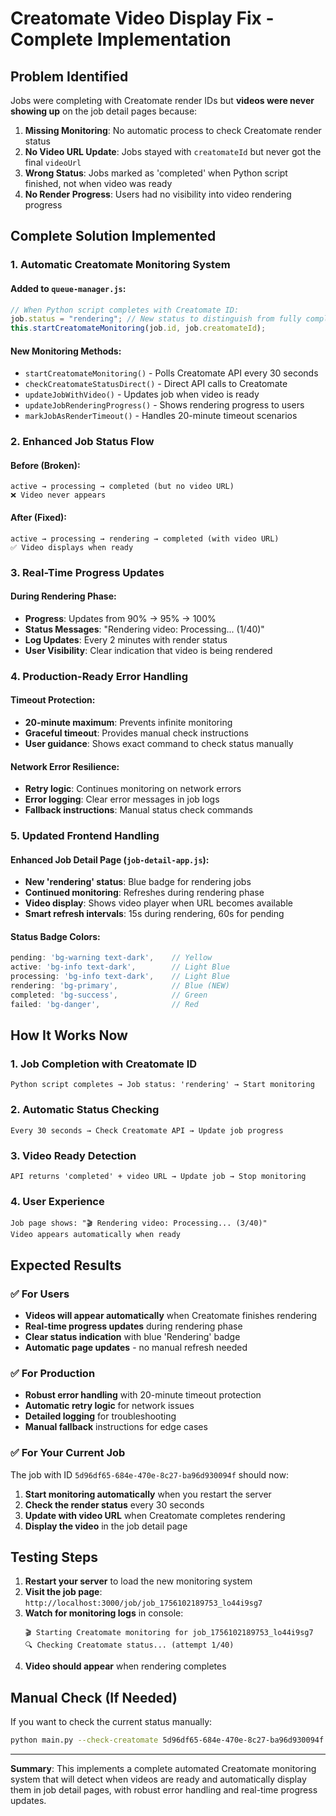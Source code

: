 # Creatomate Video Display Fix - Complete Implementation

## Problem Identified

Jobs were completing with Creatomate render IDs but **videos were never showing up** on the job detail pages because:

1. **Missing Monitoring**: No automatic process to check Creatomate render status
2. **No Video URL Update**: Jobs stayed with `creatomateId` but never got the final `videoUrl`
3. **Wrong Status**: Jobs marked as 'completed' when Python script finished, not when video was ready
4. **No Render Progress**: Users had no visibility into video rendering progress

## Complete Solution Implemented

### 1. **Automatic Creatomate Monitoring System**

#### Added to `queue-manager.js`:

```javascript
// When Python script completes with Creatomate ID:
job.status = "rendering"; // New status to distinguish from fully completed
this.startCreatomateMonitoring(job.id, job.creatomateId);
```

#### New Monitoring Methods:

-   `startCreatomateMonitoring()` - Polls Creatomate API every 30 seconds
-   `checkCreatomateStatusDirect()` - Direct API calls to Creatomate
-   `updateJobWithVideo()` - Updates job when video is ready
-   `updateJobRenderingProgress()` - Shows rendering progress to users
-   `markJobAsRenderTimeout()` - Handles 20-minute timeout scenarios

### 2. **Enhanced Job Status Flow**

#### Before (Broken):

```
active → processing → completed (but no video URL)
❌ Video never appears
```

#### After (Fixed):

```
active → processing → rendering → completed (with video URL)
✅ Video displays when ready
```

### 3. **Real-Time Progress Updates**

#### During Rendering Phase:

-   **Progress**: Updates from 90% → 95% → 100%
-   **Status Messages**: "Rendering video: Processing... (1/40)"
-   **Log Updates**: Every 2 minutes with render status
-   **User Visibility**: Clear indication that video is being rendered

### 4. **Production-Ready Error Handling**

#### Timeout Protection:

-   **20-minute maximum**: Prevents infinite monitoring
-   **Graceful timeout**: Provides manual check instructions
-   **User guidance**: Shows exact command to check status manually

#### Network Error Resilience:

-   **Retry logic**: Continues monitoring on network errors
-   **Error logging**: Clear error messages in job logs
-   **Fallback instructions**: Manual status check commands

### 5. **Updated Frontend Handling**

#### Enhanced Job Detail Page (`job-detail-app.js`):

-   **New 'rendering' status**: Blue badge for rendering jobs
-   **Continued monitoring**: Refreshes during rendering phase
-   **Video display**: Shows video player when URL becomes available
-   **Smart refresh intervals**: 15s during rendering, 60s for pending

#### Status Badge Colors:

```javascript
pending: 'bg-warning text-dark',    // Yellow
active: 'bg-info text-dark',        // Light Blue
processing: 'bg-info text-dark',    // Light Blue
rendering: 'bg-primary',            // Blue (NEW)
completed: 'bg-success',            // Green
failed: 'bg-danger',                // Red
```

## How It Works Now

### 1. **Job Completion with Creatomate ID**

```
Python script completes → Job status: 'rendering' → Start monitoring
```

### 2. **Automatic Status Checking**

```
Every 30 seconds → Check Creatomate API → Update job progress
```

### 3. **Video Ready Detection**

```
API returns 'completed' + video URL → Update job → Stop monitoring
```

### 4. **User Experience**

```
Job page shows: "🎬 Rendering video: Processing... (3/40)"
Video appears automatically when ready
```

## Expected Results

### ✅ **For Users**

-   **Videos will appear automatically** when Creatomate finishes rendering
-   **Real-time progress updates** during rendering phase
-   **Clear status indication** with blue 'Rendering' badge
-   **Automatic page updates** - no manual refresh needed

### ✅ **For Production**

-   **Robust error handling** with 20-minute timeout protection
-   **Automatic retry logic** for network issues
-   **Detailed logging** for troubleshooting
-   **Manual fallback** instructions for edge cases

### ✅ **For Your Current Job**

The job with ID `5d96df65-684e-470e-8c27-ba96d930094f` should now:

1. **Start monitoring automatically** when you restart the server
2. **Check the render status** every 30 seconds
3. **Update with video URL** when Creatomate completes rendering
4. **Display the video** in the job detail page

## Testing Steps

1. **Restart your server** to load the new monitoring system
2. **Visit the job page**: `http://localhost:3000/job/job_1756102189753_lo44i9sg7`
3. **Watch for monitoring logs** in console:
    ```
    🎬 Starting Creatomate monitoring for job_1756102189753_lo44i9sg7
    🔍 Checking Creatomate status... (attempt 1/40)
    ```
4. **Video should appear** when rendering completes

## Manual Check (If Needed)

If you want to check the current status manually:

```bash
python main.py --check-creatomate 5d96df65-684e-470e-8c27-ba96d930094f
```

---

**Summary**: This implements a complete automated Creatomate monitoring system that will detect when videos are ready and automatically display them in job detail pages, with robust error handling and real-time progress updates.
